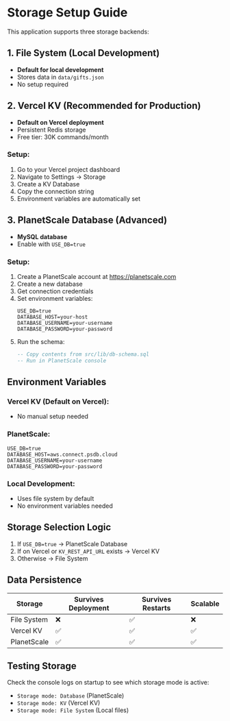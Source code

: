 # Storage Setup Guide

This application supports three storage backends:

## 1. File System (Local Development)
- **Default for local development**
- Stores data in `data/gifts.json`
- No setup required

## 2. Vercel KV (Recommended for Production)
- **Default on Vercel deployment**
- Persistent Redis storage
- Free tier: 30K commands/month

### Setup:
1. Go to your Vercel project dashboard
2. Navigate to Settings → Storage
3. Create a KV Database
4. Copy the connection string
5. Environment variables are automatically set

## 3. PlanetScale Database (Advanced)
- **MySQL database**
- Enable with `USE_DB=true`

### Setup:
1. Create a PlanetScale account at https://planetscale.com
2. Create a new database
3. Get connection credentials
4. Set environment variables:
   ```
   USE_DB=true
   DATABASE_HOST=your-host
   DATABASE_USERNAME=your-username  
   DATABASE_PASSWORD=your-password
   ```
5. Run the schema:
   ```sql
   -- Copy contents from src/lib/db-schema.sql
   -- Run in PlanetScale console
   ```

## Environment Variables

### Vercel KV (Default on Vercel):
- No manual setup needed

### PlanetScale:
```
USE_DB=true
DATABASE_HOST=aws.connect.psdb.cloud
DATABASE_USERNAME=your-username
DATABASE_PASSWORD=your-password
```

### Local Development:
- Uses file system by default
- No environment variables needed

## Storage Selection Logic

1. If `USE_DB=true` → PlanetScale Database
2. If on Vercel or `KV_REST_API_URL` exists → Vercel KV  
3. Otherwise → File System

## Data Persistence

| Storage | Survives Deployment | Survives Restarts | Scalable |
|---------|-------------------|------------------|----------|
| File System | ❌ | ✅ | ❌ |
| Vercel KV | ✅ | ✅ | ✅ |
| PlanetScale | ✅ | ✅ | ✅ |

## Testing Storage

Check the console logs on startup to see which storage mode is active:
- `Storage mode: Database` (PlanetScale)
- `Storage mode: KV` (Vercel KV)
- `Storage mode: File System` (Local files)